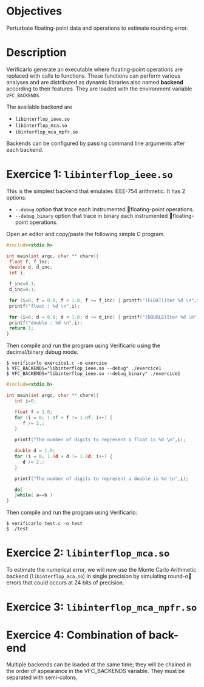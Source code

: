 # Objectives
Perturbate floating-point data and operations to estimate rounding error.

# Description
Verificarlo generate an executable where floating-point operations are replaced with calls to functions.
These functions can perform various analyses and are distributed as dynamic libraries also named **backend** according to their features. They are loaded with the environment variable `VFC_BACKENDS`.

The available backend are
* `libinterflop_ieee.so`
* `libinterflop_mca.so`
* `ibinterflop_mca_mpfr.so`

Backends can be configured by passing command line arguments after each backend.

# Exercice 1: `libinterflop_ieee.so`
This is the simplest backend that emulates IEEE-754 arithmetic. 
It has 2 options:
*  `--debug` option that trace each instrumented floating-point operations.
*  `--debug_binary` option that trace in binary each instrumented floating-point operations.

Open an editor and copy/paste the following simple C program.
```C
#include<stdio.h>

int main(int argc, char ** charv){
 float f, f_inc;
 double d, d_inc;
 int i;

 f_inc=0.1;
 d_inc=0.1;

 for (i=0, f = 0.0; f < 1.0; f += f_inc) { printf("(FLOAT)Iter %d \n",i++);}
 printf("float : %d \n",i);

 for (i=0, d = 0.0; d < 1.0; d += d_inc) { printf("(DOUBLE)Iter %d \n",i++);}
 printf("double : %d \n",i);
 return 1;
}
````

Then compile and run the program using Verificarlo using the decimal/binary debug mode.
```
$ verificarlo exercice1.c -o exercice
$ VFC_BACKENDS="libinterflop_ieee.so --debug" ./exercice1
$ VFC_BACKENDS="libinterflop_ieee.so --debug_binary" ./exercice1
```



```C
#include<stdio.h>

int main(int argc, char ** charv){
   int i=0;

   float f = 1.0;
   for (i = 0; 1.0f + f != 1.0f; i++) {
      f /= 2.;
   }

   printf("The number of digits to represent a float is %d \n",i);

   double d = 1.0;
   for (i = 0; 1.0d + d != 1.0d; i++) {
      d /= 2.;
   }

   printf("The number of digits to represent a double is %d \n",i);

   do{
   }while( a==b )
}
```

Then compile and run the program using Verificarlo:

```
$ verificarlo test.c -o test
$ ./test
```

# Exercice 2: `libinterflop_mca.so`
To estimate the numerical error, we will now use the Monte Carlo Arithmetic backend (`libinterflop_mca.so`) in
single precision by simulating round-o errors that could occurs at 24 bits of precision.


# Exercice 3: `libinterflop_mca_mpfr.so`

# Exercice 4: Combination of back-end
Multiple backends can be loaded at the same time; they will be chained in the order of appearance in the VFC_BACKENDS variable. They must be separated with semi-colons,

